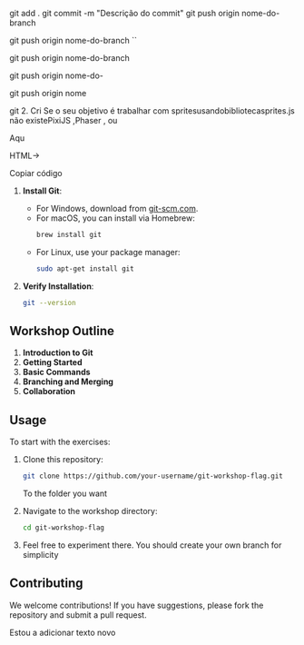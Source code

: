 git add .
git commit -m "Descrição do commit"
git push origin nome-do-branch

git push origin nome-do-branch
``

git push origin nome-do-branch

git push origin nome-do-

git push origin nome

git 2. Cri
Se o seu objetivo é trabalhar com spritesusandobibliotecasprites.js não existePixiJS ,Phaser , ou

Aqu

HTML->

Copiar código

<!DOCTYPE html>

<html lang="en">
<head>
<meta charset="UTF-8">
       
<meta name="viewport" content="width=device-width, initial-scale=1.0">
    
   
<title>Sprite Example</title>
</head>
</html>

1. **Install Git**:

   - For Windows, download from [git-scm.com](https://git-scm.com/download/win).
   - For macOS, you can install via Homebrew:
     ```bash
     brew install git
     ```
   - For Linux, use your package manager:
     ```bash
     sudo apt-get install git
     ```

2. **Verify Installation**:
   ```bash
   git --version
   ```

## Workshop Outline

1. **Introduction to Git**
2. **Getting Started**
3. **Basic Commands**
4. **Branching and Merging**
5. **Collaboration**

## Usage

To start with the exercises:

1. Clone this repository:

   ```bash
   git clone https://github.com/your-username/git-workshop-flag.git
   ```

   To the folder you want

2. Navigate to the workshop directory:

   ```bash
   cd git-workshop-flag
   ```

3. Feel free to experiment there. You should create your own branch for simplicity

## Contributing

We welcome contributions! If you have suggestions, please fork the repository and submit a pull request.

Estou a adicionar texto novo
